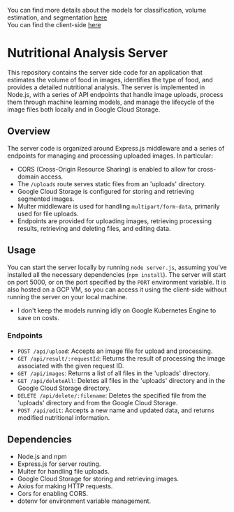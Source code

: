 You can find more details about the models for classification, volume estimation, and segmentation [here](https://github.com/SamerArkab/Final_Proj_Volume_Classification)<br>
You can find the client-side [here](https://github.com/SamerArkab/volume_classification_client)

# Nutritional Analysis Server

This repository contains the server side code for an application that estimates the volume of food in images, identifies the type of food, and provides a detailed nutritional analysis. The server is implemented in Node.js, with a series of API endpoints that handle image uploads, process them through machine learning models, and manage the lifecycle of the image files both locally and in Google Cloud Storage.

## Overview

The server code is organized around Express.js middleware and a series of endpoints for managing and processing uploaded images. In particular:

- CORS (Cross-Origin Resource Sharing) is enabled to allow for cross-domain access.
- The `/uploads` route serves static files from an 'uploads' directory.
- Google Cloud Storage is configured for storing and retrieving segmented images.
- Multer middleware is used for handling `multipart/form-data`, primarily used for file uploads.
- Endpoints are provided for uploading images, retrieving processing results, retrieving and deleting files, and editing data.

## Usage

You can start the server locally by running `node server.js`, assuming you've installed all the necessary dependencies (`npm install`). The server will start on port 5000, or on the port specified by the `PORT` environment variable.
It is also hosted on a GCP VM, so you can access it using the client-side without running the server on your local machine.
* I don't keep the models running idly on Google Kubernetes Engine to save on costs.

### Endpoints

- `POST /api/upload`: Accepts an image file for upload and processing.
- `GET /api/result/:requestId`: Returns the result of processing the image associated with the given request ID.
- `GET /api/images`: Returns a list of all files in the 'uploads' directory.
- `GET /api/deleteAll`: Deletes all files in the 'uploads' directory and in the Google Cloud Storage directory.
- `DELETE /api/delete/:filename`: Deletes the specified file from the 'uploads' directory and from the Google Cloud Storage.
- `POST /api/edit`: Accepts a new name and updated data, and returns modified nutritional information.

## Dependencies

- Node.js and npm
- Express.js for server routing.
- Multer for handling file uploads.
- Google Cloud Storage for storing and retrieving images.
- Axios for making HTTP requests.
- Cors for enabling CORS.
- dotenv for environment variable management.
